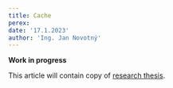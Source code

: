 ```yaml
---
title: Cache
perex:
date: '17.1.2023'
author: 'Ing. Jan Novotný'
---
```


**Work in progress**

This article will contain copy of [research thesis](/documentation/research/en/in-memory/thesis.md#cache).